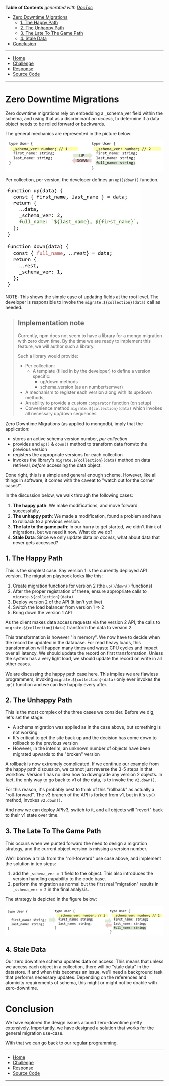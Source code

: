 <!-- START doctoc generated TOC please keep comment here to allow auto update -->
<!-- DON'T EDIT THIS SECTION, INSTEAD RE-RUN doctoc TO UPDATE -->
**Table of Contents**  *generated with [DocToc](https://github.com/thlorenz/doctoc)*

- [Zero Downtime Migrations](#zero-downtime-migrations)
  - [1. The Happy Path](#1-the-happy-path)
  - [2. The Unhappy Path](#2-the-unhappy-path)
  - [3. The Late To The Game Path](#3-the-late-to-the-game-path)
  - [4. Stale Data](#4-stale-data)
- [Conclusion](#conclusion)

<!-- END doctoc generated TOC please keep comment here to allow auto update -->

---
- [Home](./index.md) 
- [Challenge](./challenge.md)
- [Response](./solution.md)
- [Source Code](https://github.com/sramam/work-sample)
---

# Zero Downtime Migrations 

Zero downtime migrations rely on embedding a _schema_ver field within the schema, and using that as a discriminant *on access*, to determine if a data object needs to be rolled forward or backwards.

The general mechanics are represented in the picture below:

![zero down time illustration](./zdt-demo.jpg)

Per collection, per version, the developer defines an `up()`/`down()` function.

![zero down time, up/down methods](./zdt-up-down.jpg)

NOTE: This shows the simple case of updating fields at the root level. 
The developer is responsible to invoke the `migrate.${collection}(data)` call as needed.


> ## Implementation note
> Currently, npm does not seem to have a library for a mongo migration with zero down time. 
> By the time we are ready to implement this feature, we will author such a library. 
>
> Such a library would provide:
> - Per collection:
>   - A template (filled in by the developer) to define a version specific:
>      - up/down methods
>      - schema_version (as an number/semver)
> - A mechanism to register each version along with its up/down methods, 
> - An ability to provide a custom `comparator` function (on setup)
> - Convenience method `migrate.${collection}(data)` which invokes all necessary up/down sequences

Zero Downtime Migrations (as applied to mongodb), imply that the application: 
- stores an active schema version number, _per collection_
- provides and `up()` & `down()` method to transform data from/to the previous version
- registers the appropriate versions for each collection
- invokes the library's `migrate.${collection}(data)` method on data retrieval, _before_ accessing the data object.

Done right, this is a simple and general enough scheme. However, like all things in software, it comes with the caveat to "watch out for the corner cases!".

In the discussion below, we walk through the following cases:
1. **The happy path**: We make modifications, and move forward successfully.
2. **The unhappy path**: We made a modification, found a problem and have to rollback to a previous version.
3. **The late to the game path**: In our hurry to get started, we didn't think of migrations, but we need it now. What do we do?
4. **Stale Data**: Since we only update data _on access_, what about data that never gets accessed?

## 1. The Happy Path
This is the simplest case. Say version 1 is the currently deployed API version.
The migration playbook looks like this:
1. Create migration functions for version 2 (the `up()`/`down()` functions)
2. After the proper registration of these, ensure appropriate calls to `migrate.${collection}(data)`
3. Deploy version 2 of the API (it isn't yet live)
4. Switch the load balancer from version 1 => 2
5. Bring down the version 1 API

As the client makes data access requests via the version 2 API, the calls to `migrate.${collection}(data)`
transform the data to version 2.

This transformation is however "in memory". We now have to decide when the record be updated in the database.
For read heavy loads, this transformation will happen many times and waste CPU cycles and impact over all latency. 
We should update the record on first transformation. Unless the system has a very light load, we should update
the record on write in all other cases. 

We are discussing the happy path case here. This implies we are flawless programmers, invoking 
`migrate.${collection}(data)` only ever invokes the `up()` function and we can live happily every after.


## 2. The Unhappy Path
This is the most complex of the three cases we consider. Before we dig, let's set the stage:
- A schema migration was applied as in the case above, but something is not working
- It's critical to get the site back up and the decision has come down to rollback to the previous version
- However, in the interim, an unknown number of objects have been migrated upwards to the "broken" version

A rollback is now extremely complicated. If we continue our example from the happy path discussion, 
we cannot just reverse the 3-5 steps in that workflow. Version 1 has no idea how to downgrade any version 2 objects. 
In fact, the only way to go back to v1 of the data, is to invoke the `v2.down()`.

For this reason, it's probably best to think of this "rollback" as actually a "roll-forward".
The v3 branch of the API is forked from v1, but in it's `up()` method, invokes `v2.down()`.

And now we can deploy APIv3, switch to it, and all objects will "revert" back to their v1 state over time. 

## 3. The Late To The Game Path
This occurs when we punted forward the need to design a migration strategy, and the current object version
is missing a version number.

We'll borrow a trick from the "roll-forward" use case above, and implement the solution in teo steps:
1. add the `_schema_ver = 1` field to the object. This also introduces the version handling capability to the code base.
2. perform the migration as normal but the first real "migration" results in `_schema_ver = 2` in the final analysis.

The strategy is depicted in the figure below:

![zdt-0-1-2](./zdt-0-1-2.jpg)

## 4. Stale Data
Our zero downtime schema updates data on access. This means that unless we access each object in a collection,
there will be "stale data" in the datastore. If and when this becomes an issue, we'll need a background task that performs necessary updates. Depending on the references and atomicity requirements of schema, this might or might not be doable with zero-downtime.

# Conclusion
We have explored the design issues around zero-downtime pretty extensively. Importantly, we have designed
a solution that works for the general migration use-case.

With that we can go back to our [regular programming](./index.md).

---
- [Home](./index.md) 
- [Challenge](./challenge.md)
- [Response](./solution.md)
- [Source Code](https://github.com/sramam/work-sample)
---
